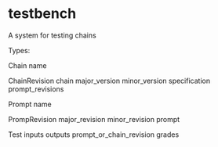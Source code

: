 # testbench
A system for testing chains

Types:

Chain
  name

ChainRevision
  chain
  major_version
  minor_version
  specification
  prompt_revisions

Prompt
  name

PrompRevision
  major_revision
  minor_revision
  prompt

Test
  inputs
  outputs
  prompt_or_chain_revision
  grades
